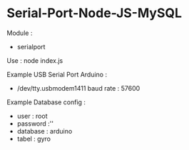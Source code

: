 # Serial-Port-Node-JS-MySQL

Module :
- serialport

Use : node index.js

Example USB Serial Port Arduino :
- /dev/tty.usbmodem1411 baud rate : 57600

Example Database config :
- user : root
- password :''
- database : arduino
- tabel : gyro
